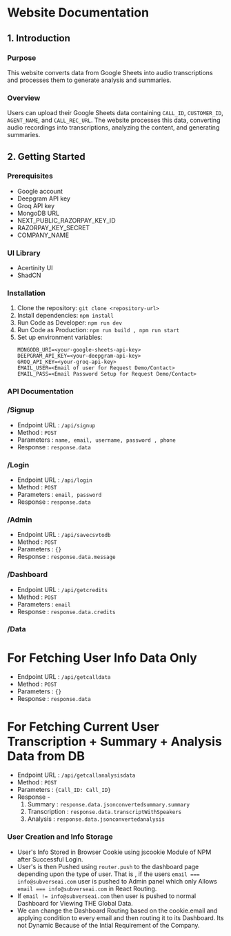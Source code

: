 # Website Documentation

## 1. Introduction
### Purpose
This website converts data from Google Sheets into audio transcriptions and processes them to generate analysis and summaries.

### Overview
Users can upload their Google Sheets data containing `CALL_ID`, `CUSTOMER_ID`, `AGENT_NAME`, and `CALL_REC_URL`. The website processes this data, converting audio recordings into transcriptions, analyzing the content, and generating summaries.

## 2. Getting Started
### Prerequisites
- Google account
- Deepgram API key
- Groq API key
- MongoDB URL
- NEXT_PUBLIC_RAZORPAY_KEY_ID
- RAZORPAY_KEY_SECRET
- COMPANY_NAME

### UI Library
- Acertinity UI
- ShadCN

### Installation
1. Clone the repository: `git clone <repository-url>`
2. Install dependencies: `npm install`
3. Run Code as Developer:  `npm run dev`
4. Run Code as Production:  `npm run build , npm run start`
5. Set up environment variables:
   ```plaintext
   MONGODB_URI=<your-google-sheets-api-key>
   DEEPGRAM_API_KEY=<your-deepgram-api-key>
   GROQ_API_KEY=<your-groq-api-key>
   EMAIL_USER=<Email of user for Request Demo/Contact>
   EMAIL_PASS=<Email Password Setup for Request Demo/Contact>
   ```
### API Documentation

### /Signup
- Endpoint URL : `/api/signup`
- Method : `POST`
- Parameters : `name, email, username, password , phone`
- Response : `response.data`

### /Login
- Endpoint URL : `/api/login`
- Method : `POST`
- Parameters : `email, password`
- Response : `response.data`

### /Admin
- Endpoint URL : `/api/savecsvtodb`
- Method : `POST`
- Parameters : `{}`
- Response : `response.data.message`

### /Dashboard
- Endpoint URL : `/api/getcredits`
- Method : `POST`
- Parameters : `email`
- Response : `response.data.credits`

### /Data

# For Fetching User Info Data Only
- Endpoint URL : `/api/getcalldata`
- Method : `POST`
- Parameters : `{}`
- Response : `response.data`

# For Fetching Current User Transcription + Summary + Analysis Data from DB
- Endpoint URL : `/api/getcallanalysisdata`
- Method : `POST`
- Parameters : `{Call_ID: Call_ID}`
- Response -
   1. Summary : `response.data.jsonconvertedsummary.summary`
   2. Transcription : `response.data.transcriptWithSpeakers`
   3. Analysis : `response.data.jsonconvertedanalysis`

### User Creation and Info Storage
- User's Info Stored in Browser Cookie using jscookie Module of NPM after Successful Login.
- User's is then Pushed using `router.push` to the dashboard page depending upon the type of user. That is , if the users `email === info@subverseai.com` user is pushed to Admin panel which only Allows `email === info@subverseai.com` in React Routing.
- If `email != info@subverseai.com` then user is pushed to normal Dashboard for Viewing THE Global Data.
- We can change the Dashboard Routing based on the cookie.email and applying condition to every email and then routing it to its Dashboard. Its not Dynamic Because of the Intial Requirement of the Company.









